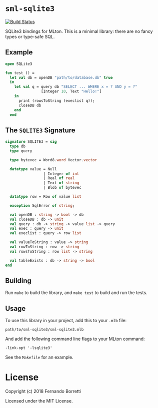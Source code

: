 # `sml-sqlite3`

[![Build Status](https://travis-ci.org/eudoxia0/sml-sqlite3.svg?branch=master)](https://travis-ci.org/eudoxia0/sml-sqlite3)

SQLite3 bindings for MLton. This is a minimal library: there are no fancy types
or type-safe SQL.

## Example

~~~sml
open SQLite3

fun test () =
  let val db = openDB "path/to/database.db" true
  in
    let val q = query db "SELECT ... WHERE x = ? AND y = ?"
                [Integer 10, Text "Hello!"]
    in
      print (rowsToString (execlist q));
      closeDB db
    end
  end
~~~

## The `SQLITE3` Signature

~~~sml
signature SQLITE3 = sig
  type db
  type query

  type bytevec = Word8.word Vector.vector

  datatype value = Null
                 | Integer of int
                 | Real of real
                 | Text of string
                 | Blob of bytevec

  datatype row = Row of value list

  exception SqlError of string;

  val openDB : string -> bool -> db
  val closeDB : db -> unit
  val query : db -> string -> value list -> query
  val exec : query -> unit
  val execlist : query -> row list

  val valueToString : value -> string
  val rowToString : row -> string
  val rowsToString : row list -> string

  val tableExists : db -> string -> bool
end
~~~

## Building

Run `make` to build the library, and `make test` to build and run the tests.

## Usage

To use this library in your project, add this to your `.mlb` file:

~~~
path/to/sml-sqlite3/sml-sqlite3.mlb
~~~

And add the following command line flags to your MLton command:

~~~
-link-opt '-lsqlite3'
~~~

See the `Makefile` for an example.

# License

Copyright (c) 2018 Fernando Borretti

Licensed under the MIT License.
